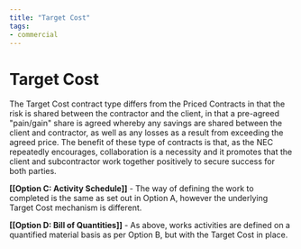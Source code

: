 ```yaml
---
title: "Target Cost"
tags: 
- commercial
---
```

# Target Cost
The Target Cost contract type differs from the Priced Contracts in that the risk is shared between the contractor and the client, in that a pre-agreed "pain/gain" share is agreed whereby any savings are shared between the client and contractor, as well as any losses as a result from exceeding the agreed price. The benefit of these type of contracts is that, as the NEC repeatedly encourages, collaboration is a necessity and it promotes that the client and subcontractor work together positively to secure success for both parties.

**[[Option C: Activity Schedule]]** - The way of defining the work to completed is the same as set out in Option A, however the underlying Target Cost mechanism is different.

**[[Option D: Bill of Quantities]]** - As above, works activities are defined on a quantified material basis as per Option B, but with the Target Cost in place.


